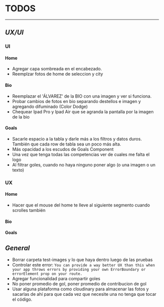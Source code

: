 # TODOS

---

## _UX/UI_

### UI

#### Home

- Agregar capa sombreada en el encabezado.
- Reemplzar fotos de home de seleccion y city

#### Bio

- Reemplazar el 'ÁLVAREZ' de la BIO con una imagen y ver si funciona.
- Probar cambios de fotos en bio separando destellos e imagen y agregando difuminado (Color Dodge)
- Chequear Ipad Pro y Ipad Air que se agranda la pantalla por la imagen de la bio

#### Goals

- Sacarle espacio a la tabla y darle más a los filtros y datos duros. También que cada row de tabla sea un poco más alta.
- Más opacidad a los escudos de Goals Component
- Una vez que tenga todas las competencias ver de cuales me falta el logo
- Al filtrar goles, cuando no haya ninguno poner algo (o una imagen o un texto)

### UX

#### Home

- Hacer que el mouse del home te lleve al siguiente segmento cuando scrolles también

#### Bio

#### Goals

## _General_

- Borrar carpeta test-images y lo que haya dentro luego de las pruebas
- Controlar este error: `You can provide a way better UX than this when your app throws errors by providing your own ErrorBoundary or errorElement prop on your route.`
- Agregar funcionalidad para compartir goles
- No poner promedio de gol, poner promedio de contribucion de gol
- Usar alguna plataforma como cloudinary para almacenar las fotos y sacarlas de ahí para que cada vez que necesite una no tenga que tocar el código.
